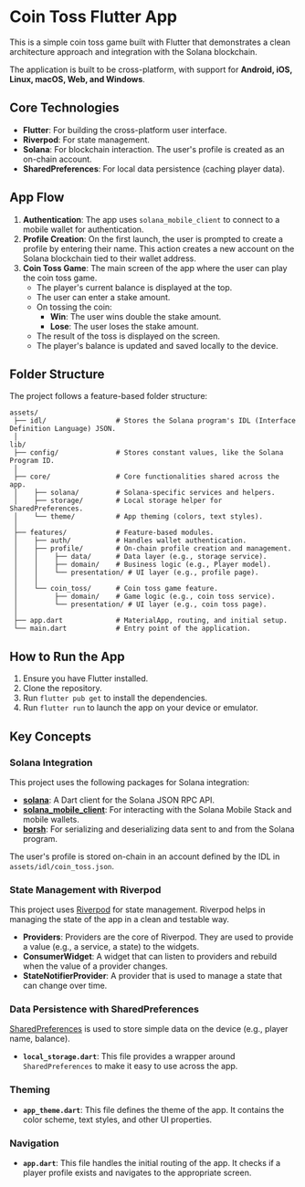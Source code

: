 # Coin Toss Flutter App

This is a simple coin toss game built with Flutter that demonstrates a clean architecture approach and integration with the Solana blockchain.

The application is built to be cross-platform, with support for **Android, iOS, Linux, macOS, Web, and Windows**.

## Core Technologies

- **Flutter**: For building the cross-platform user interface.
- **Riverpod**: For state management.
- **Solana**: For blockchain interaction. The user's profile is created as an on-chain account.
- **SharedPreferences**: For local data persistence (caching player data).

## App Flow

1.  **Authentication**: The app uses `solana_mobile_client` to connect to a mobile wallet for authentication.
2.  **Profile Creation**: On the first launch, the user is prompted to create a profile by entering their name. This action creates a new account on the Solana blockchain tied to their wallet address.
3.  **Coin Toss Game**: The main screen of the app where the user can play the coin toss game.
    - The player's current balance is displayed at the top.
    - The user can enter a stake amount.
    - On tossing the coin:
        - **Win**: The user wins double the stake amount.
        - **Lose**: The user loses the stake amount.
    - The result of the toss is displayed on the screen.
    - The player's balance is updated and saved locally to the device.

## Folder Structure

The project follows a feature-based folder structure:

```
assets/
 ├── idl/                 # Stores the Solana program's IDL (Interface Definition Language) JSON.
 │
lib/
 ├── config/              # Stores constant values, like the Solana Program ID.
 │
 ├── core/                # Core functionalities shared across the app.
 │    ├── solana/         # Solana-specific services and helpers.
 │    ├── storage/        # Local storage helper for SharedPreferences.
 │    └── theme/          # App theming (colors, text styles).
 │
 ├── features/            # Feature-based modules.
 │    ├── auth/           # Handles wallet authentication.
 │    ├── profile/        # On-chain profile creation and management.
 │    │    ├── data/      # Data layer (e.g., storage service).
 │    │    ├── domain/    # Business logic (e.g., Player model).
 │    │    └── presentation/ # UI layer (e.g., profile page).
 │    │
 │    └── coin_toss/      # Coin toss game feature.
 │         ├── domain/    # Game logic (e.g., coin toss service).
 │         └── presentation/ # UI layer (e.g., coin toss page).
 │
 ├── app.dart             # MaterialApp, routing, and initial setup.
 └── main.dart            # Entry point of the application.
```

## How to Run the App

1.  Ensure you have Flutter installed.
2.  Clone the repository.
3.  Run `flutter pub get` to install the dependencies.
4.  Run `flutter run` to launch the app on your device or emulator.

## Key Concepts

### Solana Integration

This project uses the following packages for Solana integration:
- **[solana](https://pub.dev/packages/solana)**: A Dart client for the Solana JSON RPC API.
- **[solana_mobile_client](https://pub.dev/packages/solana_mobile_client)**: For interacting with the Solana Mobile Stack and mobile wallets.
- **[borsh](https://pub.dev/packages/borsh)**: For serializing and deserializing data sent to and from the Solana program.

The user's profile is stored on-chain in an account defined by the IDL in `assets/idl/coin_toss.json`.

### State Management with Riverpod

This project uses [Riverpod](https://riverpod.dev/) for state management. Riverpod helps in managing the state of the app in a clean and testable way.

- **Providers**: Providers are the core of Riverpod. They are used to provide a value (e.g., a service, a state) to the widgets.
- **ConsumerWidget**: A widget that can listen to providers and rebuild when the value of a provider changes.
- **StateNotifierProvider**: A provider that is used to manage a state that can change over time.

### Data Persistence with SharedPreferences

[SharedPreferences](https://pub.dev/packages/shared_preferences) is used to store simple data on the device (e.g., player name, balance).

- **`local_storage.dart`**: This file provides a wrapper around `SharedPreferences` to make it easy to use across the app.

### Theming

- **`app_theme.dart`**: This file defines the theme of the app. It contains the color scheme, text styles, and other UI properties.

### Navigation

- **`app.dart`**: This file handles the initial routing of the app. It checks if a player profile exists and navigates to the appropriate screen.
